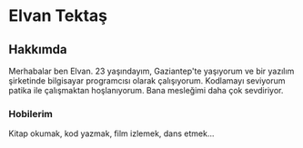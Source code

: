 # Elvan Tektaş
## Hakkımda
Merhabalar ben Elvan. 23 yaşındayım, Gaziantep'te yaşıyorum ve bir yazılım şirketinde bilgisayar programcısı olarak çalışıyorum.
Kodlamayı seviyorum patika ile çalışmaktan hoşlanıyorum. Bana mesleğimi daha çok sevdiriyor.
### Hobilerim
Kitap okumak, kod yazmak, film izlemek, dans etmek...
